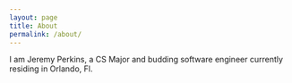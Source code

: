 ```yaml
---
layout: page
title: About
permalink: /about/
---
```


I am Jeremy Perkins, a CS Major and budding software engineer currently residing in Orlando, Fl. 


